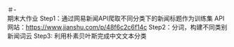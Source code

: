 ＃-  
期末大作业
Step1：通过网易新闻API爬取不同分类下的新闻标题作为训练集
       API网站：https://www.jianshu.com/p/48f6c2c6f14c
Step2：分词，构建不同类别新闻词云
Step3: 利用朴素贝叶斯完成中文文本分类
